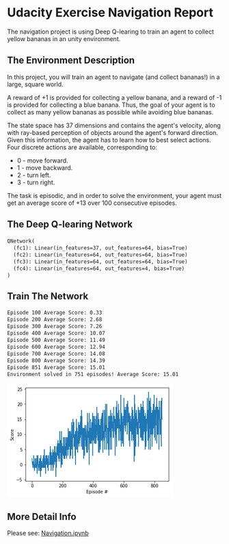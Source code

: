 # Udacity Exercise Navigation Report
The navigation project is using Deep Q-learing to train an agent to collect yellow bananas in an unity environment.
## The Environment Description
In this project, you will train an agent to navigate (and collect bananas!) in a large, square world.

A reward of +1 is provided for collecting a yellow banana, and a reward of -1 is provided for collecting a blue banana. Thus, the goal of your agent is to collect as many yellow bananas as possible while avoiding blue bananas.

The state space has 37 dimensions and contains the agent's velocity, along with ray-based perception of objects around the agent's forward direction. Given this information, the agent has to learn how to best select actions. Four discrete actions are available, corresponding to:

- 0 - move forward.
- 1 - move backward.
- 2 - turn left.
- 3 - turn right.

The task is episodic, and in order to solve the environment, your agent must get an average score of +13 over 100 consecutive episodes.
## The Deep Q-learing Network
    QNetwork(
      (fc1): Linear(in_features=37, out_features=64, bias=True)
      (fc2): Linear(in_features=64, out_features=64, bias=True)
      (fc3): Linear(in_features=64, out_features=64, bias=True)
      (fc4): Linear(in_features=64, out_features=4, bias=True)
    ) 
## Train The Network
    Episode 100	Average Score: 0.33
    Episode 200	Average Score: 2.68
    Episode 300	Average Score: 7.26
    Episode 400	Average Score: 10.07
    Episode 500	Average Score: 11.49
    Episode 600	Average Score: 12.94
    Episode 700	Average Score: 14.08
    Episode 800	Average Score: 14.39
    Episode 851	Average Score: 15.01
    Environment solved in 751 episodes!	Average Score: 15.01  
![train_network](https://raw.githubusercontent.com/yefengjie/udacity-exercise-navigation/master/train_network.png)
## More Detail Info
Please see: [Navigation.ipynb](https://github.com/yefengjie/udacity-exercise-navigation/blob/master/Navigation.ipynb)
    

